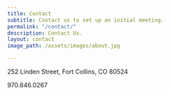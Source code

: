 ```yaml
---
title: Contact
subtitle: Contact us to set up an initial meeting.
permalink: "/contact/"
description: Contact Us.
layout: contact
image_path: /assets/images/about.jpg

---
```


252 Linden Street, 
Fort Collins, CO 80524

970.846.0267
